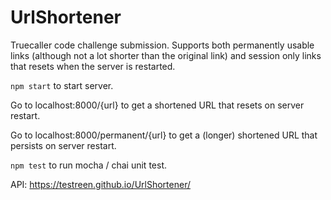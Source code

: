 # UrlShortener
Truecaller code challenge submission. Supports both permanently usable links (although not a lot shorter than the original link) and session only links that resets when the server is restarted.

`npm start` to start server. 

Go to localhost:8000/{url} to get a shortened URL that resets on server restart.

Go to localhost:8000/permanent/{url} to get a (longer) shortened URL that persists on server restart.

`npm test` to run mocha / chai unit test.

API: https://testreen.github.io/UrlShortener/
